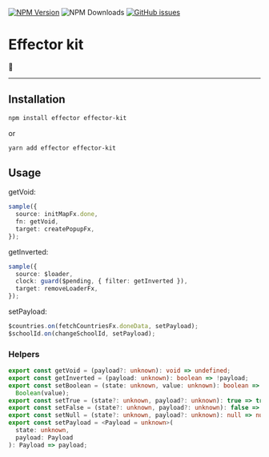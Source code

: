 [![NPM Version][npm-image]][npm-url] ![NPM Downloads][downloads-image] [![GitHub issues][issues-image]][issues-url]

[npm-image]: https://img.shields.io/npm/v/effector-kit.svg
[npm-url]: https://www.npmjs.com/package/effector-kit
[downloads-image]: https://img.shields.io/npm/dw/effector-kit.svg
[deps-image]: https://david-dm.org/doasync/effector-kit.svg
[issues-image]: https://img.shields.io/github/issues/doasync/effector-kit.svg
[issues-url]: https://github.com/doasync/effector-kit/issues

# Effector kit

🧰

---

## Installation

```bash
npm install effector effector-kit
```

or

```bash
yarn add effector effector-kit
```

## Usage

getVoid:

```ts
sample({
  source: initMapFx.done,
  fn: getVoid,
  target: createPopupFx,
});
```

getInverted:
```ts
sample({
  source: $loader,
  clock: guard($pending, { filter: getInverted }),
  target: removeLoaderFx,
});
```

setPayload:
```ts
$countries.on(fetchCountriesFx.doneData, setPayload);
$schoolId.on(changeSchoolId, setPayload);
```

### Helpers

```ts
export const getVoid = (payload?: unknown): void => undefined;
export const getInverted = (payload: unknown): boolean => !payload;
export const setBoolean = (state: unknown, value: unknown): boolean =>
  Boolean(value);
export const setTrue = (state?: unknown, payload?: unknown): true => true;
export const setFalse = (state?: unknown, payload?: unknown): false => false;
export const setNull = (state?: unknown, payload?: unknown): null => null;
export const setPayload = <Payload = unknown>(
  state: unknown,
  payload: Payload
): Payload => payload;
```
